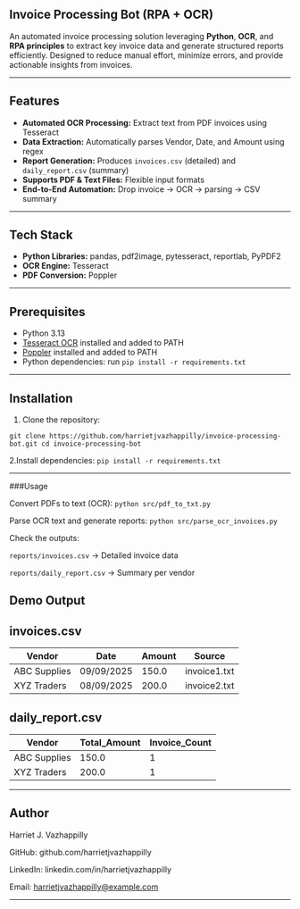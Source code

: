 ## Invoice Processing Bot (RPA + OCR)

An automated invoice processing solution leveraging **Python**, **OCR**, and **RPA principles** to extract key invoice data and generate structured reports efficiently. Designed to reduce manual effort, minimize errors, and provide actionable insights from invoices.

---

## Features

- **Automated OCR Processing:** Extract text from PDF invoices using Tesseract  
- **Data Extraction:** Automatically parses Vendor, Date, and Amount using regex  
- **Report Generation:** Produces `invoices.csv` (detailed) and `daily_report.csv` (summary)  
- **Supports PDF & Text Files:** Flexible input formats  
- **End-to-End Automation:** Drop invoice → OCR → parsing → CSV summary  

---

## Tech Stack

- **Python Libraries:** pandas, pdf2image, pytesseract, reportlab, PyPDF2  
- **OCR Engine:** Tesseract  
- **PDF Conversion:** Poppler  

---

## Prerequisites

- Python 3.13  
- [Tesseract OCR](https://github.com/tesseract-ocr/tesseract) installed and added to PATH  
- [Poppler](http://blog.alivate.com.au/poppler-windows/) installed and added to PATH  
- Python dependencies: run `pip install -r requirements.txt`  

---

## Installation

1. Clone the repository:

`git clone https://github.com/harrietjvazhappilly/invoice-processing-bot.git
cd invoice-processing-bot`

2.Install dependencies:
`pip install -r requirements.txt`

---

###Usage

Convert PDFs to text (OCR):
   `python src/pdf_to_txt.py`

Parse OCR text and generate reports:
   `python src/parse_ocr_invoices.py`

Check the outputs:

`reports/invoices.csv` → Detailed invoice data

`reports/daily_report.csv` → Summary per vendor

## Demo Output

## invoices.csv 

|   Vendor      |   Date    | Amount | Source       |
|---------------|-----------|--------|--------------| 
| ABC Supplies  | 09/09/2025| 150.0  | invoice1.txt | 
| XYZ Traders   | 08/09/2025| 200.0  | invoice2.txt | 

## daily_report.csv

|   Vendor     | Total_Amount | Invoice_Count |
|--------------|--------------|---------------|
| ABC Supplies |   150.0      |       1       |
| XYZ Traders  |   200.0      |       1       |

---

## Author

Harriet J. Vazhappilly

GitHub: github.com/harrietjvazhappilly

LinkedIn: linkedin.com/in/harrietjvazhappilly

Email: harrietjvazhappilly@example.com

---








